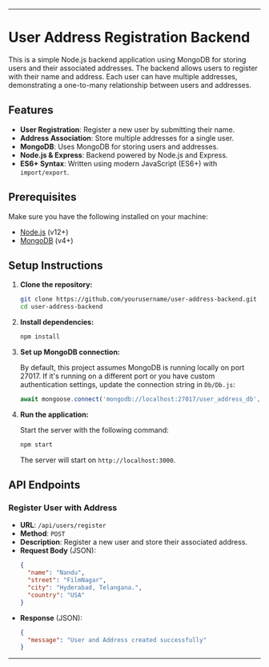 
---

# User Address Registration Backend

This is a simple Node.js backend application using MongoDB for storing users and their associated addresses. The backend allows users to register with their name and address. Each user can have multiple addresses, demonstrating a one-to-many relationship between users and addresses.

## Features

- **User Registration**: Register a new user by submitting their name.
- **Address Association**: Store multiple addresses for a single user.
- **MongoDB**: Uses MongoDB for storing users and addresses.
- **Node.js & Express**: Backend powered by Node.js and Express.
- **ES6+ Syntax**: Written using modern JavaScript (ES6+) with `import/export`.

## Prerequisites

Make sure you have the following installed on your machine:

- [Node.js](https://nodejs.org/en/download/) (v12+)
- [MongoDB](https://www.mongodb.com/try/download/community) (v4+)

## Setup Instructions

1. **Clone the repository:**

   ```bash
   git clone https://github.com/yourusername/user-address-backend.git
   cd user-address-backend
   ```

2. **Install dependencies:**

   ```bash
   npm install
   ```

3. **Set up MongoDB connection:**

   By default, this project assumes MongoDB is running locally on port 27017. If it's running on a different port or you have custom authentication settings, update the connection string in `Db/Db.js`:

   ```js
   await mongoose.connect('mongodb://localhost:27017/user_address_db', { ... });
   ```

4. **Run the application:**

   Start the server with the following command:

   ```bash
   npm start
   ```

   The server will start on `http://localhost:3000`.

## API Endpoints

### Register User with Address

- **URL**: `/api/users/register`
- **Method**: `POST`
- **Description**: Register a new user and store their associated address.
- **Request Body** (JSON):
  ```json
  {
    "name": "Nandu",
    "street": "FilmNagar",
    "city": "Hyderabad, Telangana.",
    "country": "USA"
  }
  ```
- **Response** (JSON):
  ```json
  {
    "message": "User and Address created successfully"
  }
  ```


---
